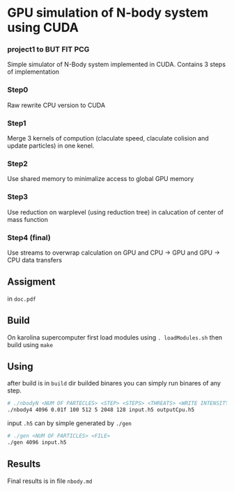 # GPU simulation of N-body system using CUDA
### project1 to BUT FIT PCG

Simple simulator of N-Body system implemented in CUDA. Contains 3 steps of implementation

### Step0
Raw rewrite CPU version to CUDA

### Step1
Merge 3 kernels of compution (claculate speed, claculate colision and update particles) in one kenel.

### Step2
Use shared memory to minimalize access to global GPU memory

### Step3
Use reduction on warplevel (using reduction tree) in calucation of center of mass function

### Step4 (final)
Use streams to overwrap calculation on GPU and CPU -> GPU and GPU -> CPU data transfers

## Assigment

in `doc.pdf`

## Build

On karolina supercomputer first load modules using `. loadModules.sh` then build using `make`

## Using

after build is in `build` dir builded binares you can simply run binares of any step.

```sh
# ./nbodyN <NUM OF PARTECLES> <STEP> <STEPS> <THREATS> <WRITE INTENSITY> <REDUCTION THREADS> <REDUCTION THREADS PER BLOCK> <INPUT .h5> <output .h5>
./nbody4 4096 0.01f 100 512 5 2048 128 input.h5 outputCpu.h5
```

input `.h5` can by simple generated by `./gen`

```sh
# ./gen <NUM OF PARTICLES> <FILE>
./gen 4096 input.h5
```

## Results
Final results is in file `nbody.md`